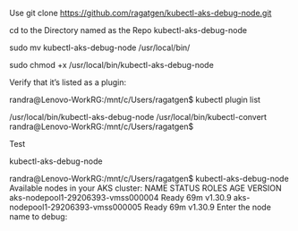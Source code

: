 Use  git clone https://github.com/ragatgen/kubectl-aks-debug-node.git 

cd to the Directory named as the Repo kubectl-aks-debug-node



sudo mv kubectl-aks-debug-node /usr/local/bin/


sudo chmod +x /usr/local/bin/kubectl-aks-debug-node



Verify that it’s listed as a plugin:


randra@Lenovo-WorkRG:/mnt/c/Users/ragatgen$ kubectl plugin list




/usr/local/bin/kubectl-aks-debug-node
/usr/local/bin/kubectl-convert
randra@Lenovo-WorkRG:/mnt/c/Users/ragatgen$ 


Test


kubectl-aks-debug-node

randra@Lenovo-WorkRG:/mnt/c/Users/ragatgen$ kubectl-aks-debug-node 
Available nodes in your AKS cluster:
NAME                                STATUS   ROLES    AGE   VERSION
aks-nodepool1-29206393-vmss000004   Ready    <none>   69m   v1.30.9
aks-nodepool1-29206393-vmss000005   Ready    <none>   69m   v1.30.9
Enter the node name to debug: 
